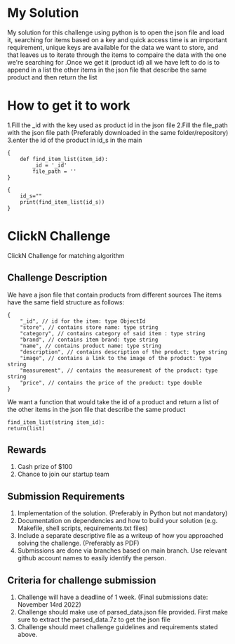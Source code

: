 # My Solution

My solution for this challenge using python is to open the json file and load it,
searching for items based on a key and quick access time is an important requirement,
unique keys are available for the data we want to store, and that leaves us to 
iterate through the items to compaire the data with the one we're 
searching for .Once we get it (product id) all we have left to do is to append in a list 
the other items in the json file that describe the same product and then return the list

# How to get it to work

1.Fill the _id with the key used as product id 
  in the json file
2.Fill the file_path with the json file path 
  (Preferably downloaded in the same folder/repository)
3.enter the id of the product in id_s in the main 

```
{
    def find_item_list(item_id):
        _id = '_id'
        file_path = '' 
}
```

```
{
    id_s=""
    print(find_item_list(id_s))
}
```

# ClickN Challenge

ClickN Challenge for matching algorithm

## Challenge Description

We have a json file that contain products from different sources
The items have the same field structure as follows:

```
{
    "_id", // id for the item: type ObjectId
    "store", // contains store name: type string
    "category", // contains category of said item : type string
    "brand", // contains item brand: type string
    "name", // contains product name: type string
    "description", // contains description of the product: type string
    "image", // contains a link to the image of the product: type string
    "measurement", // contains the measurement of the product: type string
    "price", // contains the price of the product: type double
}
```

We want a function that would take the id of a product and return a list of the other items in the json file that describe the same product

```
find_item_list(string item_id):
return(list)
```

## Rewards
1. Cash prize of $100
2. Chance to join our startup team

## Submission Requirements
1. Implementation of the solution. (Preferably in Python but not mandatory)
2. Documentation on dependencies and how to build your solution (e.g. Makefile, shell scripts, requirements.txt files)
3. Include a separate descriptive file as a writeup of how you approached solving the challenge. (Preferably as PDF)
4. Submissions are done via branches based on main branch. Use relevant github account names to easily identify the person.

## Criteria for challenge submission
1. Challenge will have a deadline of 1 week. (Final submissions date: November 14rd 2022)
2. Challenge should make use of parsed_data.json file provided. First make sure to extract the parsed_data.7z to get the json file
3. Challenge should meet challenge guidelines and requirements stated above.
